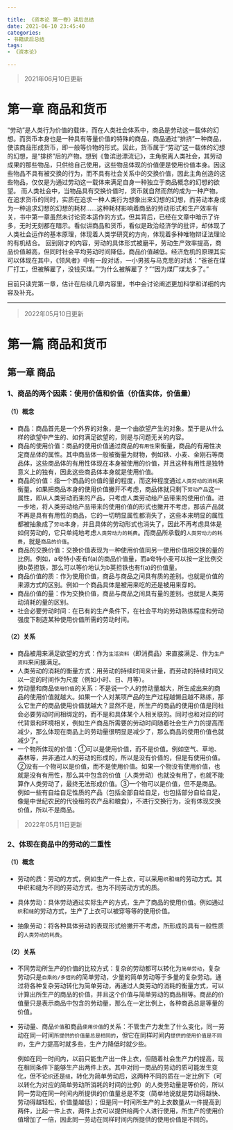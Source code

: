 ```yaml
---

title: 《资本论 第一卷》读后总结
date: 2021-06-10 23:45:40
categories:
- 书籍读后总结
tags:
- 《资本论》

---
```






> 2021年06月10日更新

# 第一章 商品和货币

​		“劳动”是人类行为价值的载体，而在人类社会体系中，商品是劳动这一载体的幻想。而货币本身也是一种具有等量价值的特殊的商品，商品通过“排挤”一种商品，使该商品形成货币，即一般等价物的形式。因此，货币属于“劳动”这一载体的幻想的幻想，是“排挤”后的产物。
​		想到《鲁滨逊漂流记》，主角脱离人类社会，其劳动成果的那些物品，只供给自己使用，这些物品体现的价值便是使用价值本身。因这些物品不具有被交换的行为，而不具有社会关系中的交换价值，因此主角创造的这些物品，仅仅是为通过劳动这一载体来满足自身一种独立于商品概念的幻想的欲望。
而人类社会中，当物品具有交换价值时，货币就自然而然的成为一种产物。在追求货币的同时，实质在追求一种人类行为想象出来幻想的幻想，而劳动本身成为一种追求幻想的幻想的耗材......
​		这种耗材影响着商品的劳动形式和生产效率有关，书中第一章虽然未讨论资本运作的方式，但其背后，已经在文章中暗示了许多，无时无刻都在暗示。看似讲商品和货币，看似是政治经济学的批评，却体现了人类社会运作的基本原理，体现着人类学研究的方向，体现着多种唯物辩证法理论的有机结合。
回到刚才的内容，劳动的具体形式被磨平，劳动生产效率提高，商品价值越高，但同时社会平均劳动时间降低，商品价值越低。经济危机的原理其实可以体现在其中，《领风者》中有一段对话，一小男孩与马克思的对话：“爸爸在煤厂打工，但被解雇了，没钱买煤。”“为什么被解雇了？”“因为煤厂煤太多了。”

​		目前只读完第一章，估计在后续几章内容里，书中会讨论阐述更加科学和详细的内容及补充。











***

> 2022年05月10日更新

# 第一篇 商品和货币

## 第一章 商品

### 1、商品的两个因素：使用价值和价值（价值实体，价值量）

#### （1）概念

- 商品：商品首先是一个外界的对象，是一个由欲望产生的对象。至于是从什么样的欲望中产生的、如何满足欲望的，则是与问题无关的内容。
- 商品的使用价值：商品的使用价值通过商品的`有用性`来衡量，商品的有用性决定商品体的属性。其中商品体一般被衡量为财物，例如铁、小麦、金刚石等商品体，这些商品体的有用性体现在本身被使用的价值，并且这种有用性是独特意义上的独有，因此这些商品体本身就是使用价值。
- 商品的价值：指一个商品的价值的量的程度，而这种程度通过`人类劳动的消耗`来衡量。如果把商品本身的使用价值撇开不考虑，商品体就只剩下`劳动产品`这一属性，即从人类劳动而来的产品，只考虑人类劳动给产品带来的使用价值。进一步地，将人类劳动给产品带来的使用价值的形式也撇开不考虑，那该产品就不再是具有有用性的商品，它的一切明显属性都消失了，这些本来明显的属性都被抽象成了`劳动`本身，并且具体的劳动形式也消失了，因此不再考虑具体是如何劳动的，它只单纯地考虑`人类劳动力的耗费`。而商品所承载的`人类劳动力的耗费`，就是`商品的价值`。
- 商品的交换价值：交换价值表现为一种使用价值同另一使用价值相交换的量的比例。例如，a夸特小麦有f(a)的商品价值量，而a夸特小麦可以按一定比例交换b英担铁，那么可以等价地认为b英担铁也有f(a)的价值量。
- 商品价值的质：作为使用价值，商品与商品之间具有质的差别。也就是价值的来源方式的区别。例如一个商品具体是被用来吃的还是被用来穿的。
- 商品价值的量：作为交换价值，商品与商品之间具有量的差别。也就是人类劳动消耗的量的区别。
- 社会必要劳动时间：在已有的生产条件下，在社会平均的劳动熟练程度和劳动强度下制造某种使用价值所需的劳动时间。

#### （2）关系

- 商品被用来满足欲望的方式：作为`生活资料`（即消费品）来直接满足、作为`生产资料`来间接满足。
- 人类劳动的消耗的衡量方式：用劳动的持续时间来计量，而劳动的持续时间又以一定的时间作为尺度（例如小时、日、月等）。
- 劳动量和商品`使用价值`的关系：不是说一个人的劳动量越大，所生成出来的商品的使用价值就越大。如果一个人对某项产品的生产过程越懒且越不熟练，那么它生产的商品使用价值就越大？显然不是，所生产的商品的使用价值是同社会必要劳动时间相绑定的，而不是和具体某个人相关联的。同时也和对应的时代背景和环境相关，例如生产商品所需要的劳动时间随着社会生产力的提高而减少，那么体现在商品上的劳动量很明显是减少了，那么商品的使用价值也就减少了。
- 一个物所体现的价值：①可以是使用价值，而不是价值。例如空气、草地、森林等，并非通过人的劳动的形成的，所以是没有价值的，但是有使用价值。②没有一个物可以是价值，而不是使用价值。如果一个物没有使用价值，也就是没有有用性，那么其中包含的价值（人类劳动）也就没有用了，也就不能算作人类劳动了，最终无法形成价值。③一个物可以是价值，但不是商品。例如一些有自给自足性质的产品（包括全部自给自足，也包括部分自给自足，像是中世纪农民的代役租的农产品和粮食），不进行交换行为，没有体现交换价值，所以不是商品。





> 2022年05月11日更新

### 2、体现在商品中的劳动的二重性

#### （1）概念

- 劳动的质：劳动的方式，例如生产一件上衣，可以采用`织`和`缝`的劳动方式。其中织和缝为不同的劳动方式，也为不同劳动方式的质。

- 具体劳动：具体劳动通过实际生产的方式，生产了商品的使用价值。例如通过`织`和`缝`的劳动方式，生产了上衣可以被穿等等的使用价值。

- 抽象劳动：将各种具体劳动的表现形式给撇开不考虑，所形成的具有一般性质的`人类劳动的耗费`。

  

#### （2）关系

- 不同劳动所生产的价值的比较方式：复杂的劳动都可以转化为`简单劳动`，复杂劳动只是`自乘的/多倍的`的简单劳动，少量的简单劳动等于多量的复杂劳动。通过将各种复杂劳动转化为简单劳动，再通过人类劳动的消耗的衡量方式，可以计算出所生产的商品的价值，并且这个价值与简单劳动的商品相等。商品的价值量只是表示商品中包含的劳动量，那么在一定比例上，各种商品总是等量的价值。

- 劳动量、商品`价值`和商品`使用价值`的关系：不管生产力发生了什么变化，同一劳动在同一时间`所提供的价值量总是相同的`，但它在同样时间内`提供的使用价值是不同的`，生产力提高时就多些，生产力降低时就少些。

  例如在同一时间内，以前只能生产出一件上衣，但随着社会生产力的提高，现在相同条件下能够生产出两件上衣。其中对同一商品的劳动的质可能发生变化，但不论`织`还是`缝`，转化为简单劳动后，这两种不同的质在一定比例下（可以转化为对应的简单劳动所消耗的时间的比例）的人类劳动量是等价的，所以同一劳动在同一时间内所提供的价值量总是不变（简单地说就是劳动得越快、劳动得越轻松，价值量越低）；但是同一时间所生产的上衣数量从一件提高到两件，比起一件上衣，两件上衣可以提供给两个人进行使用，所生产的使用价值增加了一倍，因此同一劳动在同样时间内所提供的使用价值是不同的。

